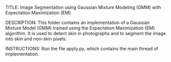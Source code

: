 TITLE: Image Segmentation using Gaussian Mixture Modeling (GMM) with Expectation Maximization (EM). 

DESCRIPTION: This folder contains an implementation of a Gaussian Mixture Model (GMM) trained using the Expectation Maximization (EM) algorithm. It is used to detect skin in photographs and to segment the image into skin and non-skin pixels. 

INSTRUCTIONS: Run the file apply.py, which contains the main thread of implementation. 
